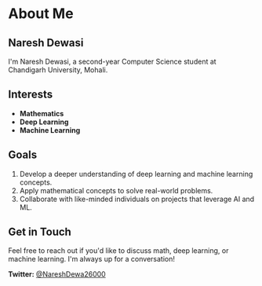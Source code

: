 # About Me

## Naresh Dewasi
I'm Naresh Dewasi, a second-year Computer Science student at Chandigarh University, Mohali. 

## Interests
- **Mathematics**
- **Deep Learning**
- **Machine Learning**

## Goals
1. Develop a deeper understanding of deep learning and machine learning concepts.
2. Apply mathematical concepts to solve real-world problems.
3. Collaborate with like-minded individuals on projects that leverage AI and ML.

## Get in Touch
Feel free to reach out if you'd like to discuss math, deep learning, or machine learning. I'm always up for a conversation!

**Twitter:** [@NareshDewa26000](https://x.com/NareshDewa26000)


